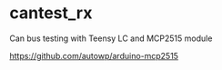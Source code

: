 # cantest_rx

Can bus testing with Teensy LC and MCP2515 module

https://github.com/autowp/arduino-mcp2515

